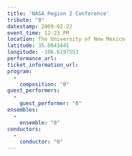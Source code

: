 ```yaml
---
title: 'NASA Region 2 Conference'
tribute: "0"
datestamp: 2009-02-22
event_time: 12:23 PM
location: The University of New Mexico
latitude: 35.0843441
longitude: -106.6197553
performance_url: 
ticket_information_url: 
program: 
  -
    composition: "0"
guest_performers: 
  -
    guest_performer: "0"
ensembles: 
  -
    ensemble: "0"
conductors: 
  -
    conductor: "0"
---
```

